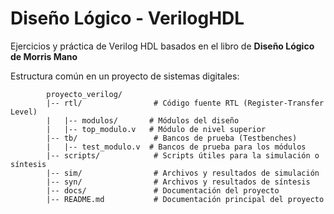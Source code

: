 # Diseño Lógico - VerilogHDL
Ejercicios y práctica de Verilog HDL basados en el libro de **Diseño Lógico de Morris Mano**

Estructura común en un proyecto de sistemas digitales:
~~~
        proyecto_verilog/
        |-- rtl/                # Código fuente RTL (Register-Transfer Level)
        |   |-- modulos/       # Módulos del diseño
        |   |-- top_modulo.v   # Módulo de nivel superior
        |-- tb/                 # Bancos de prueba (Testbenches)
        |   |-- test_modulo.v  # Bancos de prueba para los módulos
        |-- scripts/            # Scripts útiles para la simulación o síntesis
        |-- sim/                # Archivos y resultados de simulación
        |-- syn/                # Archivos y resultados de síntesis
        |-- docs/               # Documentación del proyecto
        |-- README.md           # Documentación principal del proyecto

~~~